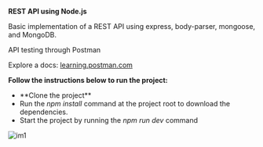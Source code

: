 **REST API using Node.js**

Basic implementation of a REST API using express, body-parser, mongoose, and MongoDB.

API testing through Postman 

Explore a docs: <a href="https://learning.postman.com/">learning.postman.com</a>
  

**Follow the instructions below to run the project:**


  <ul>
    <li>**Clone the project**</li>
    <li>Run the <i>npm install</i> command at the project root to download the dependencies.</li>
    <li>Start the project by running the <i>npm run dev</i> command</li>
  </ul>





![im1](https://user-images.githubusercontent.com/52089289/82515767-70e2e280-9aef-11ea-8531-696c02a9faf9.png)
